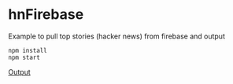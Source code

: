 # hnFirebase
Example to pull top stories (hacker news) from firebase and output

    npm install
    npm start


[Output](./output.json)
